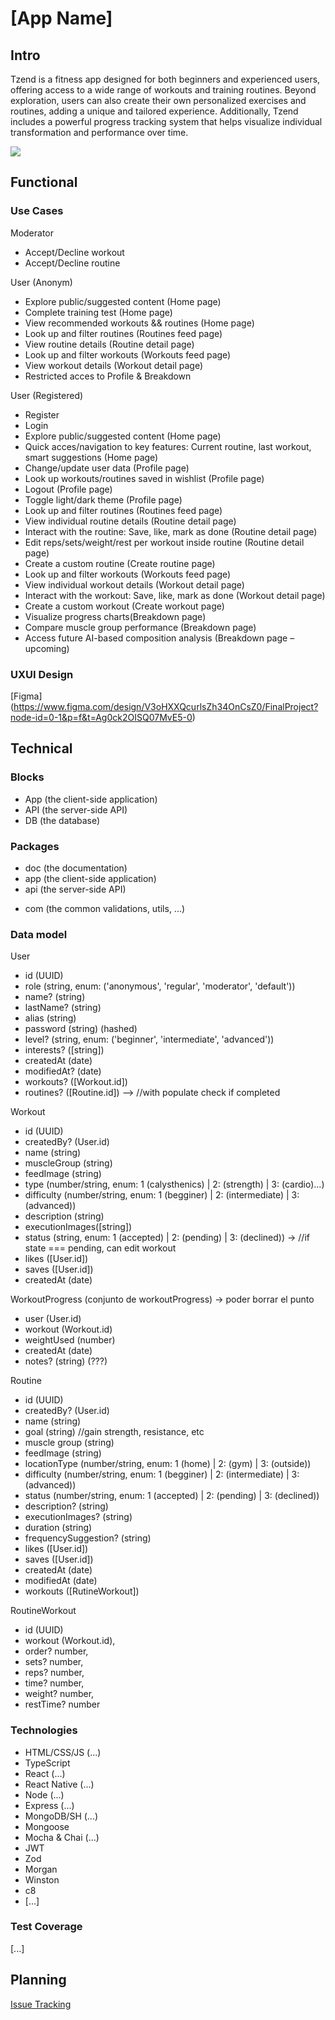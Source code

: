 # [App Name]

## Intro

Tzend is a fitness app designed for both beginners and experienced users, offering access to a wide range of workouts and training routines. Beyond exploration, users can also create their own personalized exercises and routines, adding a unique and tailored experience. Additionally, Tzend includes a powerful progress tracking system that helps visualize individual transformation and performance over time.


![](https://media.giphy.com/media/v1.Y2lkPTc5MGI3NjExb3Btd2d4czU4aXdjdGFhb3F6OXF4ZWd2N3lubTJrMzBzYjVlZXRiciZlcD12MV9naWZzX3NlYXJjaCZjdD1n/3orieKRjkyDUti23sY/giphy.gif)

## Functional

### Use Cases

Moderator
- Accept/Decline workout
- Accept/Decline routine

User (Anonym)
- Explore public/suggested content (Home page)
- Complete training test (Home page)
- View recommended workouts && routines (Home page)
- Look up and filter routines (Routines feed page)
- View routine details (Routine detail page)
- Look up and filter workouts (Workouts feed page)
- View workout details (Workout detail page)
- Restricted acces to Profile & Breakdown 

User (Registered)
- Register 
- Login
- Explore public/suggested content (Home page)
- Quick acces/navigation to key features: Current routine, last workout, smart suggestions (Home page)
- Change/update user data (Profile page)
- Look up workouts/routines saved in wishlist (Profile page)
- Logout (Profile page)
- Toggle light/dark theme (Profile page)
- Look up and filter routines (Routines feed page)
- View individual routine details (Routine detail page)
- Interact with the routine: Save, like, mark as done (Routine detail page)
- Edit reps/sets/weight/rest per workout inside routine (Routine detail page)
- Create a custom routine (Create routine page)
- Look up and filter workouts (Workouts feed page)
- View individual workout details (Workout detail page)
- Interact with the workout: Save, like, mark as done (Workout detail page)
- Create a custom workout (Create workout page)
- Visualize progress charts(Breakdown page)
- Compare muscle group performance (Breakdown page)
- Access future AI-based composition analysis (Breakdown page – upcoming)


### UXUI Design 

[Figma] (https://www.figma.com/design/V3oHXXQcurlsZh34OnCsZ0/FinalProject?node-id=0-1&p=f&t=Ag0ck2OISQ07MvE5-0)

## Technical

### Blocks

- App (the client-side application)
- API (the server-side API)
- DB (the database)

### Packages

- doc (the documentation)
- app (the client-side application)
- api (the server-side API)
<!-- - dat (the data model and driver) -->
- com (the common validations, utils, ...)


### Data model

User 
  - id (UUID)
  - role (string, enum: ('anonymous', 'regular', 'moderator', 'default'))
  - name? (string)
  - lastName? (string)
  - alias (string)
  - password  (string) (hashed)
  - level? (string, enum: ('beginner', 'intermediate', 'advanced'))
  - interests? ([string])
  - createdAt (date)
  - modifiedAt? (date)
  - workouts? ([Workout.id])
  - routines? ([Routine.id]) --> //with populate check if completed


<!-- · PHYSICAL DATA (FUTURE INTEGRATION)
- userId (User.id)
- Gender (string, enum: 1 (male) | 2 (female) | 3 (other))
- Height (number)
- weight (number)
- Skin folds ([number])
- createdAt (date) -->


Workout
- id (UUID)
- createdBy? (User.id)
- name (string)
- muscleGroup (string)
- feedImage (string)
- type (number/string, enum: 1 (calysthenics) | 2: (strength) | 3: (cardio)...)
- difficulty (number/string, enum: 1 (begginer) | 2: (intermediate) | 3: (advanced))
- description (string)
- executionImages([string])
- status (string, enum: 1 (accepted) | 2: (pending) | 3: (declined)) -> //if state === pending, can edit workout
- likes ([User.id])
- saves ([User.id])
- createdAt (date)


WorkoutProgress (conjunto de workoutProgress) -> poder borrar el punto
  - user (User.id)
  - workout (Workout.id) 
  - weightUsed (number)
  - createdAt (date)
  - notes? (string) (???)


Routine
- id (UUID)
- createdBy? (User.id)
- name (string)
- goal (string) //gain strength, resistance, etc
- muscle group (string)
- feedImage (string)
- locationType (number/string, enum: 1 (home) | 2: (gym) | 3: (outside))
- difficulty (number/string, enum: 1 (begginer) | 2: (intermediate) | 3: (advanced))
- status (number/string, enum: 1 (accepted) | 2: (pending) | 3: (declined))
- description? (string)
- executionImages? (string)
- duration (string)
- frequencySuggestion? (string)
- likes ([User.id])
- saves ([User.id])
- createdAt (date)
- modifiedAt (date)
- workouts ([RutineWorkout])

RoutineWorkout 
- id (UUID)
- workout (Workout.id),
- order? number,
- sets? number,
- reps? number,
- time? number,
- weight? number,
- restTime? number


### Technologies

- HTML/CSS/JS (...)
- TypeScript
- React (...)
- React Native (...)
- Node (...)
- Express (...)
- MongoDB/SH (...)
- Mongoose
- Mocha & Chai (...)
- JWT 
- Zod
- Morgan
- Winston
- c8
- [...]

### Test Coverage

[...]

## Planning

[Issue Tracking](https://github.com/b00tc4mp/isdi-bootcamp-202501/issues/70)